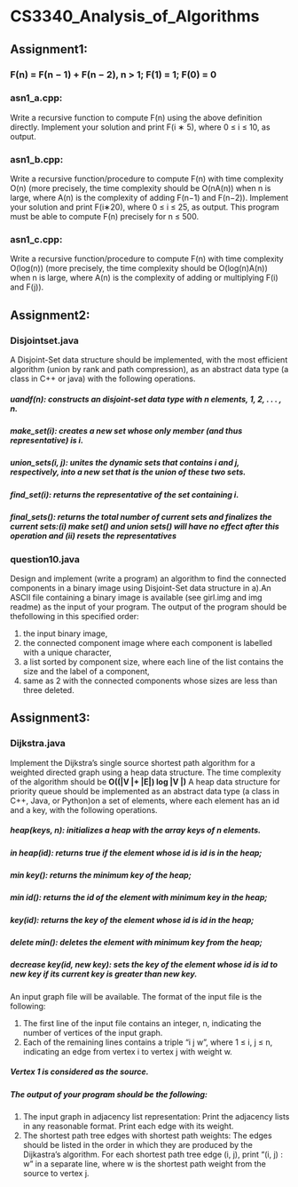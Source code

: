 # CS3340_Analysis_of_Algorithms
## Assignment1:
### F(n) = F(n − 1) + F(n − 2), n > 1; F(1) = 1; F(0) = 0
### asn1_a.cpp:
Write a recursive function to compute F(n) using the above definition directly. Implement your solution and print F(i ∗ 5), where 0 ≤ i ≤ 10, as output.
### asn1_b.cpp:
Write a recursive function/procedure to compute F(n) with time complexity O(n) (more precisely, the time complexity should be O(nA(n)) when n is large, where A(n) is the complexity of adding F(n−1) and F(n−2)). Implement your solution and print F(i∗20), where 0 ≤ i ≤ 25, as output. This program must be able to compute F(n) precisely for n ≤ 500.
### asn1_c.cpp:
Write a recursive function/procedure to compute F(n) with time complexity O(log(n)) (more precisely, the time complexity should be O(log(n)A(n)) when n is large, where A(n) is the complexity of adding or multiplying F(i) and F(j)).

## Assignment2:
### Disjointset.java
A Disjoint-Set data structure should be implemented, with the most efficient algorithm (union by rank and path compression), as an abstract data type (a class in C++ or java) with the following operations.
##### **uandf(n)**: constructs an disjoint-set data type with n elements, 1, 2, . . . , n.
##### **make_set(i)**: creates a new set whose only member (and thus representative) is i.
##### **union_sets(i, j)**: unites the dynamic sets that contains i and j, respectively, into a new set that is the union of these two sets.
##### **find_set(i)**: returns the representative of the set containing i.
##### **final_sets()**: returns the total number of current sets and finalizes the current sets:(i) make set() and union sets() will have no effect after this operation and (ii) resets the representatives
### question10.java
Design and implement (write a program) an algorithm to find the connected components in a binary image using Disjoint-Set data structure in a).An ASCII file containing a binary image is available (see girl.img and img readme) as the input of your program. The output of the program should be thefollowing in this specified order:
1. the input binary image,
2. the connected component image where each component is labelled with a unique character,
3. a list sorted by component size, where each line of the list contains the size and the label of a component,
4. same as 2 with the connected components whose sizes are less than three deleted.

## Assignment3:
### Dijkstra.java
Implement the Dijkstra’s single source shortest path algorithm for a weighted directed graph using a heap data structure. The time complexity of the algorithm should be **O((|V |+ |E|) log |V |)**
A heap data structure for priority queue  should be implemented as an abstract data type (a class in C++, Java, or Python)on a set of elements, where each element has an id and a key, with the following operations.
##### heap(keys, n): initializes a heap with the array keys of n elements.
##### in heap(id): returns true if the element whose id is id is in the heap;
##### min key(): returns the minimum key of the heap;
##### min id(): returns the id of the element with minimum key in the heap;
##### key(id): returns the key of the element whose id is id in the heap;
##### delete min(): deletes the element with minimum key from the heap;
##### decrease key(id, new key): sets the key of the element whose id is id to new key if its current key is greater than new key.
An input graph file will be available. The format of the input file is the following:
1. The first line of the input file contains an integer, n, indicating the number of vertices of the input graph.
2. Each of the remaining lines contains a triple “i j w”, where 1 ≤ i, j ≤ n, indicating an edge from vertex i to vertex j with weight w.
##### Vertex 1 is considered as the source.
##### The output of your program should be the following:
1. The input graph in adjacency list representation: Print the adjacency lists in any reasonable format. Print each edge with its weight.
2. The shortest path tree edges with shortest path weights: The edges should be listed in the order in which they are produced by the Dijkastra’s algorithm. For each shortest path tree edge (i, j), print “(i, j) : w” in a separate line, where w is the shortest path weight from the source to vertex j.
